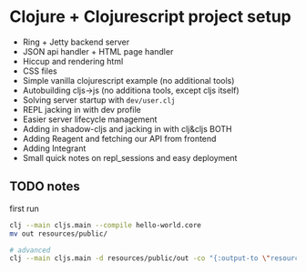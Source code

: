 # Clojure + Clojurescript project setup

- Ring + Jetty backend server
- JSON api handler + HTML page handler
- Hiccup and rendering html
- CSS files
- Simple vanilla clojurescript example (no additional tools)
- Autobuilding cljs->js (no additiona tools, except cljs itself)
- Solving server startup with `dev/user.clj`
- REPL jacking in with dev profile
- Easier server lifecycle management
- Adding in shadow-cljs and jacking in with clj&cljs BOTH
- Adding Reagent and fetching our API from frontend
- Adding Integrant
- Small quick notes on repl_sessions and easy deployment

## TODO notes

first run

``` sh
clj --main cljs.main --compile hello-world.core
mv out resources/public/

# advanced
clj --main cljs.main -d resources/public/out -co "{:output-to \"resources/public/out/hello.js\" :asset-path \"out\"}" -w src --compile demo.hello
```
